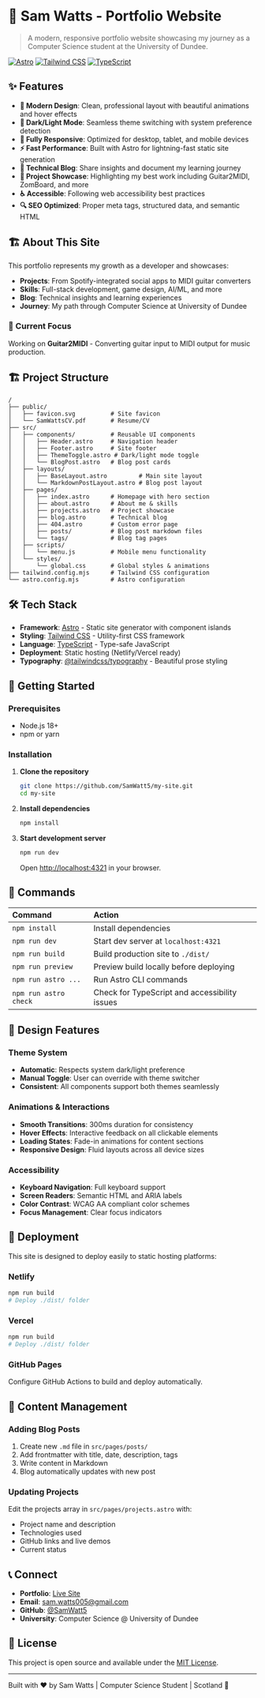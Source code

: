 # 🚀 Sam Watts - Portfolio Website

> A modern, responsive portfolio website showcasing my journey as a Computer Science student at the University of Dundee.

[![Astro](https://img.shields.io/badge/Built%20with-Astro-ff5d01?style=for-the-badge&logo=astro)](https://astro.build/)
[![Tailwind CSS](https://img.shields.io/badge/Styled%20with-Tailwind%20CSS-06b6d4?style=for-the-badge&logo=tailwindcss)](https://tailwindcss.com/)
[![TypeScript](https://img.shields.io/badge/TypeScript-007ACC?style=for-the-badge&logo=typescript&logoColor=white)](https://www.typescriptlang.org/)

## ✨ Features

- **🎨 Modern Design**: Clean, professional layout with beautiful animations and hover effects
- **🌙 Dark/Light Mode**: Seamless theme switching with system preference detection
- **📱 Fully Responsive**: Optimized for desktop, tablet, and mobile devices  
- **⚡ Fast Performance**: Built with Astro for lightning-fast static site generation
- **📝 Technical Blog**: Share insights and document my learning journey
- **🎯 Project Showcase**: Highlighting my best work including Guitar2MIDI, ZomBoard, and more
- **♿ Accessible**: Following web accessibility best practices
- **🔍 SEO Optimized**: Proper meta tags, structured data, and semantic HTML

## 🏗️ About This Site

This portfolio represents my growth as a developer and showcases:

- **Projects**: From Spotify-integrated social apps to MIDI guitar converters
- **Skills**: Full-stack development, game design, AI/ML, and more  
- **Blog**: Technical insights and learning experiences
- **Journey**: My path through Computer Science at University of Dundee

### 🎸 Current Focus
Working on **Guitar2MIDI** - Converting guitar input to MIDI output for music production.

## 🏗️ Project Structure

```text
/
├── public/
│   ├── favicon.svg          # Site favicon
│   └── SamWattsCV.pdf       # Resume/CV
├── src/
│   ├── components/          # Reusable UI components
│   │   ├── Header.astro     # Navigation header
│   │   ├── Footer.astro     # Site footer  
│   │   ├── ThemeToggle.astro # Dark/light mode toggle
│   │   └── BlogPost.astro   # Blog post cards
│   ├── layouts/
│   │   ├── BaseLayout.astro         # Main site layout
│   │   └── MarkdownPostLayout.astro # Blog post layout
│   ├── pages/
│   │   ├── index.astro      # Homepage with hero section
│   │   ├── about.astro      # About me & skills
│   │   ├── projects.astro   # Project showcase
│   │   ├── blog.astro       # Technical blog
│   │   ├── 404.astro        # Custom error page
│   │   ├── posts/           # Blog post markdown files
│   │   └── tags/            # Blog tag pages
│   ├── scripts/
│   │   └── menu.js          # Mobile menu functionality
│   └── styles/
│       └── global.css       # Global styles & animations
├── tailwind.config.mjs      # Tailwind CSS configuration
└── astro.config.mjs         # Astro configuration
```

## 🛠️ Tech Stack

- **Framework**: [Astro](https://astro.build/) - Static site generator with component islands
- **Styling**: [Tailwind CSS](https://tailwindcss.com/) - Utility-first CSS framework  
- **Language**: [TypeScript](https://www.typescriptlang.org/) - Type-safe JavaScript
- **Deployment**: Static hosting (Netlify/Vercel ready)
- **Typography**: [@tailwindcss/typography](https://tailwindcss.com/docs/typography-plugin) - Beautiful prose styling

## 🚀 Getting Started

### Prerequisites
- Node.js 18+ 
- npm or yarn

### Installation

1. **Clone the repository**
   ```bash
   git clone https://github.com/SamWatt5/my-site.git
   cd my-site
   ```

2. **Install dependencies**
   ```bash
   npm install
   ```

3. **Start development server**
   ```bash
   npm run dev
   ```
   
   Open [http://localhost:4321](http://localhost:4321) in your browser.

## 🧞 Commands

| Command                   | Action                                           |
| :------------------------ | :----------------------------------------------- |
| `npm install`             | Install dependencies                             |
| `npm run dev`             | Start dev server at `localhost:4321`            |
| `npm run build`           | Build production site to `./dist/`              |
| `npm run preview`         | Preview build locally before deploying          |
| `npm run astro ...`       | Run Astro CLI commands                          |
| `npm run astro check`     | Check for TypeScript and accessibility issues   |

## 🎨 Design Features

### Theme System
- **Automatic**: Respects system dark/light preference
- **Manual Toggle**: User can override with theme switcher
- **Consistent**: All components support both themes seamlessly

### Animations & Interactions
- **Smooth Transitions**: 300ms duration for consistency
- **Hover Effects**: Interactive feedback on all clickable elements
- **Loading States**: Fade-in animations for content sections
- **Responsive Design**: Fluid layouts across all device sizes

### Accessibility
- **Keyboard Navigation**: Full keyboard support
- **Screen Readers**: Semantic HTML and ARIA labels
- **Color Contrast**: WCAG AA compliant color schemes
- **Focus Management**: Clear focus indicators

## 🚀 Deployment

This site is designed to deploy easily to static hosting platforms:

### Netlify
```bash
npm run build
# Deploy ./dist/ folder
```

### Vercel
```bash
npm run build  
# Deploy ./dist/ folder
```

### GitHub Pages
Configure GitHub Actions to build and deploy automatically.

## 📝 Content Management

### Adding Blog Posts
1. Create new `.md` file in `src/pages/posts/`
2. Add frontmatter with title, date, description, tags
3. Write content in Markdown
4. Blog automatically updates with new post

### Updating Projects
Edit the projects array in `src/pages/projects.astro` with:
- Project name and description  
- Technologies used
- GitHub links and live demos
- Current status

## 📞 Connect

- **Portfolio**: [Live Site](https://your-domain.com) 
- **Email**: sam.watts005@gmail.com
- **GitHub**: [@SamWatt5](https://github.com/SamWatt5)
- **University**: Computer Science @ University of Dundee

## 📄 License

This project is open source and available under the [MIT License](LICENSE).

---

Built with ❤️ by Sam Watts | Computer Science Student | Scotland 🏴󠁧󠁢󠁳󠁣󠁴󠁿
